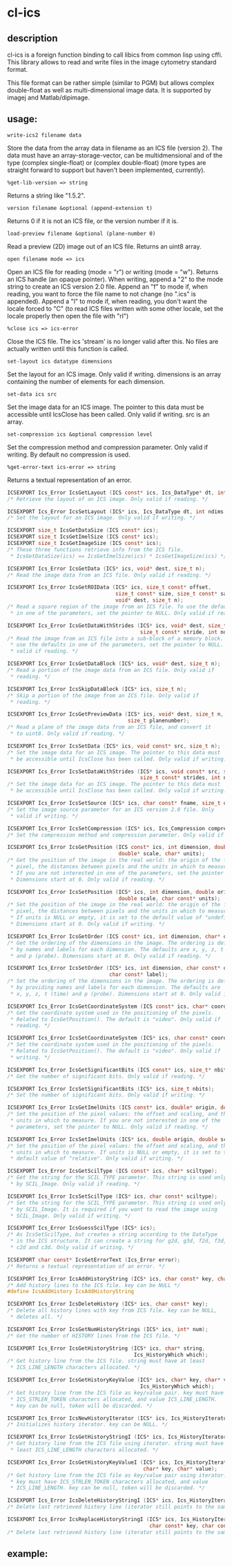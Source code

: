 # cl-ics

## description

cl-ics is a foreign function binding to call libics from common lisp
using cffi. This library allows to read and write files in the image
cytometry standard format.

This file format can be rather simple (similar to PGM) but allows
complex double-float as well as multi-dimensional image data. It is
supported by imagej and Matlab/dipimage.

## usage:

```
write-ics2 filename data
```

Store the data from the array data in filename as an ICS file (version
2). The data must have an array-storage-vector, can be multidmensional
and of the type (complex single-float) or (complex double-float) (more
types are straight forward to support but haven't been implemented,
currently).


```
%get-lib-version => string
```

Returns a string like "1.5.2".

```
version filename &optional (append-extension t)
```

Returns 0 if it is not an ICS file, or the version number if it is.


```
load-preview filename &optional (plane-number 0)
```

Read a preview (2D) image out of an ICS file. Returns an uint8 array.


```
open filename mode => ics
```

Open an ICS file for reading (mode = "r") or writing (mode =
"w"). Returns an ICS handle (an opaque pointer).  When writing, append
a "2" to the mode string to create an ICS version 2.0 file. Append an
"f" to mode if, when reading, you want to force the file name to not
change (no ".ics" is appended). Append a "l" to mode if, when reading,
you don't want the locale forced to "C" (to read ICS files written
with some other locale, set the locale properly then open the file
with "rl")


```
%close ics => ics-error
```

Close the ICS file. The ics 'stream' is no longer valid after this.
No files are actually written until this function is called.


```
set-layout ics datatype dimensions
```

Set the layout for an ICS image. Only valid if writing.  dimensions is
an array containing the number of elements for each dimension.


```
set-data ics src
```

Set the image data for an ICS image. The pointer to this data must be
accessible until IcsClose has been called. Only valid if writing.
src is an array.


```
set-compression ics &optional compression level
```

Set the compression method and compression parameter. Only valid if
writing.  By default no compression is used.

```
%get-error-text ics-error => string
```

Returns a textual representation of an error. 

```C
ICSEXPORT Ics_Error IcsGetLayout (ICS const* ics, Ics_DataType* dt, int* ndims, size_t* dims);
/* Retrieve the layout of an ICS image. Only valid if reading. */

ICSEXPORT Ics_Error IcsSetLayout (ICS* ics, Ics_DataType dt, int ndims, size_t const* dims);
/* Set the layout for an ICS image. Only valid if writing. */

ICSEXPORT size_t IcsGetDataSize (ICS const* ics);
ICSEXPORT size_t IcsGetImelSize (ICS const* ics);
ICSEXPORT size_t IcsGetImageSize (ICS const* ics);
/* These three functions retrieve info from the ICS file.
 * IcsGetDataSize(ics) == IcsGetImelSize(ics) * IcsGetImageSize(ics) */

ICSEXPORT Ics_Error IcsGetData (ICS* ics, void* dest, size_t n);
/* Read the image data from an ICS file. Only valid if reading. */

ICSEXPORT Ics_Error IcsGetROIData (ICS* ics, size_t const* offset,
                                   size_t const* size, size_t const* sampling,
                                   void* dest, size_t n);
/* Read a square region of the image from an ICS file. To use the defaults
 * in one of the parameters, set the pointer to NULL. Only valid if reading. */

ICSEXPORT Ics_Error IcsGetDataWithStrides (ICS* ics, void* dest, size_t n,
                                           size_t const* stride, int ndims);
/* Read the image from an ICS file into a sub-block of a memory block. To
 * use the defaults in one of the parameters, set the pointer to NULL. Only
 * valid if reading. */

ICSEXPORT Ics_Error IcsGetDataBlock (ICS* ics, void* dest, size_t n);
/* Read a portion of the image data from an ICS file. Only valid if
 * reading. */

ICSEXPORT Ics_Error IcsSkipDataBlock (ICS* ics, size_t n);
/* Skip a portion of the image from an ICS file. Only valid if
 * reading. */

ICSEXPORT Ics_Error IcsGetPreviewData (ICS* ics, void* dest, size_t n,
                                       size_t planenumber);
/* Read a plane of the image data from an ICS file, and convert it
 * to uint8. Only valid if reading. */

ICSEXPORT Ics_Error IcsSetData (ICS* ics, void const* src, size_t n);
/* Set the image data for an ICS image. The pointer to this data must
 * be accessible until IcsClose has been called. Only valid if writing. */

ICSEXPORT Ics_Error IcsSetDataWithStrides (ICS* ics, void const* src, size_t n,
                                           size_t const* strides, int ndims);
/* Set the image data for an ICS image. The pointer to this data must
 * be accessible until IcsClose has been called. Only valid if writing. */

ICSEXPORT Ics_Error IcsSetSource (ICS* ics, char const* fname, size_t offset);
/* Set the image source parameter for an ICS version 2.0 file. Only
 * valid if writing. */

ICSEXPORT Ics_Error IcsSetCompression (ICS* ics, Ics_Compression compression, int level);
/* Set the compression method and compression parameter. Only valid if writing. */

ICSEXPORT Ics_Error IcsGetPosition (ICS const* ics, int dimension, double* origin,
                                    double* scale, char* units);
/* Get the position of the image in the real world: the origin of the first
 * pixel, the distances between pixels and the units in which to measure.
 * If you are not interested in one of the parameters, set the pointer to NULL.
 * Dimensions start at 0. Only valid if reading. */

ICSEXPORT Ics_Error IcsSetPosition (ICS* ics, int dimension, double origin,
                                    double scale, char const* units);
/* Set the position of the image in the real world: the origin of the first
 * pixel, the distances between pixels and the units in which to measure.
 * If units is NULL or empty, it is set to the default value of "undefined".
 * Dimensions start at 0. Only valid if writing. */

ICSEXPORT Ics_Error IcsGetOrder (ICS const* ics, int dimension, char* order, char* label);
/* Get the ordering of the dimensions in the image. The ordering is defined
 * by names and labels for each dimension. The defaults are x, y, z, t (time)
 * and p (probe). Dimensions start at 0. Only valid if reading. */

ICSEXPORT Ics_Error IcsSetOrder (ICS* ics, int dimension, char const* order,
                                 char const* label);
/* Set the ordering of the dimensions in the image. The ordering is defined
 * by providing names and labels for each dimension. The defaults are
 * x, y, z, t (time) and p (probe). Dimensions start at 0. Only valid if writing. */

ICSEXPORT Ics_Error IcsGetCoordinateSystem (ICS const* ics, char* coord);
/* Get the coordinate system used in the positioning of the pixels.
 * Related to IcsGetPosition(). The default is "video". Only valid if
 * reading. */

ICSEXPORT Ics_Error IcsSetCoordinateSystem (ICS* ics, char const* coord);
/* Set the coordinate system used in the positioning of the pixels.
 * Related to IcsSetPosition(). The default is "video". Only valid if
 * writing. */

ICSEXPORT Ics_Error IcsGetSignificantBits (ICS const* ics, size_t* nbits);
/* Get the number of significant bits. Only valid if reading. */

ICSEXPORT Ics_Error IcsSetSignificantBits (ICS* ics, size_t nbits);
/* Set the number of significant bits. Only valid if writing. */

ICSEXPORT Ics_Error IcsGetImelUnits (ICS const* ics, double* origin, double* scale, char* units);
/* Set the position of the pixel values: the offset and scaling, and the
 * units in which to measure. If you are not interested in one of the
 * parameters, set the pointer to NULL. Only valid if reading. */

ICSEXPORT Ics_Error IcsSetImelUnits (ICS* ics, double origin, double scale, char const* units);
/* Set the position of the pixel values: the offset and scaling, and the
 * units in which to measure. If units is NULL or empty, it is set to the
 * default value of "relative". Only valid if writing. */

ICSEXPORT Ics_Error IcsGetScilType (ICS const* ics, char* sciltype);
/* Get the string for the SCIL_TYPE parameter. This string is used only
 * by SCIL_Image. Only valid if reading. */

ICSEXPORT Ics_Error IcsSetScilType (ICS* ics, char const* sciltype);
/* Set the string for the SCIL_TYPE parameter. This string is used only
 * by SCIL_Image. It is required if you want to read the image using
 * SCIL_Image. Only valid if writing. */

ICSEXPORT Ics_Error IcsGuessScilType (ICS* ics);
/* As IcsSetScilType, but creates a string according to the DataType
 * in the ICS structure. It can create a string for g2d, g3d, f2d, f3d,
 * c2d and c3d. Only valid if writing. */

ICSEXPORT char const* IcsGetErrorText (Ics_Error error);
/* Returns a textual representation of an error. */

ICSEXPORT Ics_Error IcsAddHistoryString (ICS* ics, char const* key, char const* value);
/* Add history lines to the ICS file. key can be NULL */
#define IcsAddHistory IcsAddHistoryString

ICSEXPORT Ics_Error IcsDeleteHistory (ICS* ics, char const* key);
/* Delete all history lines with key from ICS file. key can be NULL,
 * deletes all. */

ICSEXPORT Ics_Error IcsGetNumHistoryStrings (ICS* ics, int* num);
/* Get the number of HISTORY lines from the ICS file. */

ICSEXPORT Ics_Error IcsGetHistoryString (ICS* ics, char* string,
                                         Ics_HistoryWhich which);
/* Get history line from the ICS file. string must have at least
 * ICS_LINE_LENGTH characters allocated. */

ICSEXPORT Ics_Error IcsGetHistoryKeyValue (ICS* ics, char* key, char* value,
                                           Ics_HistoryWhich which);
/* Get history line from the ICS file as key/value pair. key must have
 * ICS_STRLEN_TOKEN characters allocated, and value ICS_LINE_LENGTH.
 * key can be null, token will be discarded. */

ICSEXPORT Ics_Error IcsNewHistoryIterator (ICS* ics, Ics_HistoryIterator* it, char const* key);
/* Initializes history iterator. key can be NULL. */

ICSEXPORT Ics_Error IcsGetHistoryStringI (ICS* ics, Ics_HistoryIterator* it, char* string);
/* Get history line from the ICS file using iterator. string must have at
 * least ICS_LINE_LENGTH characters allocated. */

ICSEXPORT Ics_Error IcsGetHistoryKeyValueI (ICS* ics, Ics_HistoryIterator* it,
                                            char* key, char* value);
/* Get history line from the ICS file as key/value pair using iterator.
 * key must have ICS_STRLEN_TOKEN characters allocated, and value
 * ICS_LINE_LENGTH. key can be null, token will be discarded. */

ICSEXPORT Ics_Error IcsDeleteHistoryStringI (ICS* ics, Ics_HistoryIterator* it);
/* Delete last retrieved history line (iterator still points to the same string). */

ICSEXPORT Ics_Error IcsReplaceHistoryStringI (ICS* ics, Ics_HistoryIterator* it,
                                              char const* key, char const* value);
/* Delete last retrieved history line (iterator still points to the same string). */
```

## example:


```common-lisp
```
